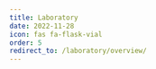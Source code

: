 ```yaml
---
title: Laboratory
date: 2022-11-28
icon: fas fa-flask-vial
order: 5
redirect_to: /laboratory/overview/
---
```

